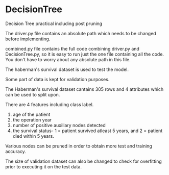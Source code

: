 # DecisionTree
Decision Tree practical including post pruning

The driver.py file contains an absolute path which needs to be changed before implementing.

combined.py file contains the full code combining driver.py and DecisionTree.py, so it is easy to run just the one file containing all the code. You don't have to worry about any absolute path in this file.

The haberman's survival dataset is used to test the model.

Some part of data is kept for validation purposes.

The Haberman's survival dataset cantains 305 rows and 4 attributes which can be used to split upon.

There are 4 features including class label.

1. age of the patient
2. the operation year
3. number of positive auxillary nodes detected
4. the survival status- 1 = patient survived atleast 5 years, and 2 = patient died within 5 years.

Various nodes can be pruned in order to obtain more test and training accuracy.

The size of validation dataset can also be changed to check for overfitting prior to executing it on the test data. 
